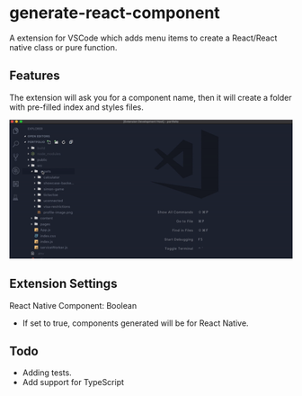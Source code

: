 # generate-react-component

A extension for VSCode which adds menu items to create a React/React native class or pure function.

## Features

The extension will ask you for a component name, then it will create a folder with pre-filled index and styles files.

![Example](./assets/example.gif)

## Extension Settings

React Native Component: Boolean

- If set to true, components generated will be for React Native.

## Todo

- Adding tests.
- Add support for TypeScript

